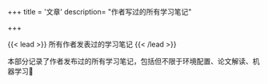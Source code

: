 +++
title = '文章'
description= "作者写过的所有学习笔记"

+++

{{< lead >}}
所有作者发表过的学习笔记
{{< /lead >}}

本部分记录了作者发布过的所有学习笔记，包括但不限于环境配置、论文解读、机器学习🤗

